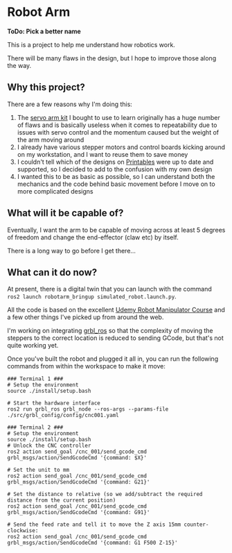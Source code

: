 # Robot Arm

**ToDo: Pick a better name**

This is a project to help me understand how robotics work.

There will be many flaws in the design, but I hope to improve those along the way.

## Why this project?

There are a few reasons why I'm doing this:

1. The [servo arm kit](https://www.amazon.co.uk/gp/product/B09TWRWGRL/) I bought to use to learn originally has a huge number of flaws and is basically useless when it comes to repeatability due to issues with servo control and the momentum caused but the weight of the arm moving around
2. I already have various stepper motors and control boards kicking around on my workstation, and I want to reuse them to save money
3. I couldn't tell which of the designs on [Printables](https://www.printables.com) were up to date and supported, so I decided to add to the confusion with my own design
4. I wanted this to be as basic as possible, so I can understand both the mechanics and the code behind basic movement before I move on to more complicated designs

## What will it be capable of?

Eventually, I want the arm to be capable of moving across at least 5 degrees of freedom and change the end-effector (claw etc) by itself. 

There is a long way to go before I get there...

## What can it do now?

At present, there is a digital twin that you can launch with the command `ros2 launch robotarm_bringup simulated_robot.launch.py`.

All the code is based on the excellent [Udemy Robot Manipulator Course](https://www.udemy.com/course/robotics-and-ros-2-learn-by-doing-manipulators/) and a few other things I've picked up from around the web.

I'm working on integrating [grbl_ros](https://github.com/flynneva/grbl_ros) so that the complexity of moving the steppers to the correct location is reduced to sending GCode, but that's not quite working yet.

Once you've built the robot and plugged it all in, you can run the following commands from within the workspace to make it move:

```
### Terminal 1 ###
# Setup the environment
source ./install/setup.bash

# Start the hardware interface
ros2 run grbl_ros grbl_node --ros-args --params-file ./src/grbl_config/config/cnc001.yaml
```

```
### Terminal 2 ###
# Setup the environment
source ./install/setup.bash
# Unlock the CNC controller
ros2 action send_goal /cnc_001/send_gcode_cmd grbl_msgs/action/SendGcodeCmd '{command: $X}'

# Set the unit to mm
ros2 action send_goal /cnc_001/send_gcode_cmd grbl_msgs/action/SendGcodeCmd '{command: G21}'

# Set the distance to relative (so we add/subtract the required distance from the current position)
ros2 action send_goal /cnc_001/send_gcode_cmd grbl_msgs/action/SendGcodeCmd '{command: G91}'

# Send the feed rate and tell it to move the Z axis 15mm counter-clockwise:
ros2 action send_goal /cnc_001/send_gcode_cmd grbl_msgs/action/SendGcodeCmd '{command: G1 F500 Z-15}'

